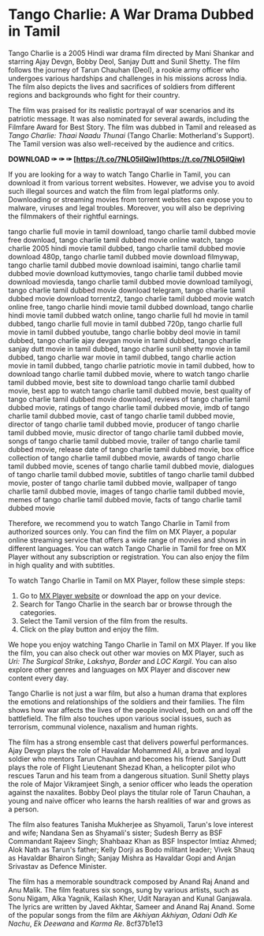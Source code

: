 # Tango Charlie: A War Drama Dubbed in Tamil
 
Tango Charlie is a 2005 Hindi war drama film directed by Mani Shankar and starring Ajay Devgn, Bobby Deol, Sanjay Dutt and Sunil Shetty. The film follows the journey of Tarun Chauhan (Deol), a rookie army officer who undergoes various hardships and challenges in his missions across India. The film also depicts the lives and sacrifices of soldiers from different regions and backgrounds who fight for their country.
 
The film was praised for its realistic portrayal of war scenarios and its patriotic message. It was also nominated for several awards, including the Filmfare Award for Best Story. The film was dubbed in Tamil and released as *Tango Charlie: Thaai Naadu Thunai* (Tango Charlie: Motherland's Support). The Tamil version was also well-received by the audience and critics.
 
**DOWNLOAD ✑ ✑ ✑ [https://t.co/7NLO5iIQiw](https://t.co/7NLO5iIQiw)**


 
If you are looking for a way to watch Tango Charlie in Tamil, you can download it from various torrent websites. However, we advise you to avoid such illegal sources and watch the film from legal platforms only. Downloading or streaming movies from torrent websites can expose you to malware, viruses and legal troubles. Moreover, you will also be depriving the filmmakers of their rightful earnings.
 
tango charlie full movie in tamil download,  tango charlie tamil dubbed movie free download,  tango charlie tamil dubbed movie online watch,  tango charlie 2005 hindi movie tamil dubbed,  tango charlie tamil dubbed movie download 480p,  tango charlie tamil dubbed movie download filmywap,  tango charlie tamil dubbed movie download isaimini,  tango charlie tamil dubbed movie download kuttymovies,  tango charlie tamil dubbed movie download moviesda,  tango charlie tamil dubbed movie download tamilyogi,  tango charlie tamil dubbed movie download telegram,  tango charlie tamil dubbed movie download torrentz2,  tango charlie tamil dubbed movie watch online free,  tango charlie hindi movie tamil dubbed download,  tango charlie hindi movie tamil dubbed watch online,  tango charlie full hd movie in tamil dubbed,  tango charlie full movie in tamil dubbed 720p,  tango charlie full movie in tamil dubbed youtube,  tango charlie bobby deol movie in tamil dubbed,  tango charlie ajay devgan movie in tamil dubbed,  tango charlie sanjay dutt movie in tamil dubbed,  tango charlie sunil shetty movie in tamil dubbed,  tango charlie war movie in tamil dubbed,  tango charlie action movie in tamil dubbed,  tango charlie patriotic movie in tamil dubbed,  how to download tango charlie tamil dubbed movie,  where to watch tango charlie tamil dubbed movie,  best site to download tango charlie tamil dubbed movie,  best app to watch tango charlie tamil dubbed movie,  best quality of tango charlie tamil dubbed movie download,  reviews of tango charlie tamil dubbed movie,  ratings of tango charlie tamil dubbed movie,  imdb of tango charlie tamil dubbed movie,  cast of tango charlie tamil dubbed movie,  director of tango charlie tamil dubbed movie,  producer of tango charlie tamil dubbed movie,  music director of tango charlie tamil dubbed movie,  songs of tango charlie tamil dubbed movie,  trailer of tango charlie tamil dubbed movie,  release date of tango charlie tamil dubbed movie,  box office collection of tango charlie tamil dubbed movie,  awards of tango charlie tamil dubbed movie,  scenes of tango charlie tamil dubbed movie,  dialogues of tango charlie tamil dubbed movie,  subtitles of tango charlie tamil dubbed movie,  poster of tango charlie tamil dubbed movie,  wallpaper of tango charlie tamil dubbed movie,  images of tango charlie tamil dubbed movie,  memes of tango charlie tamil dubbed movie,  facts of tango charlie tamil dubbed movie
 
Therefore, we recommend you to watch Tango Charlie in Tamil from authorized sources only. You can find the film on MX Player, a popular online streaming service that offers a wide range of movies and shows in different languages. You can watch Tango Charlie in Tamil for free on MX Player without any subscription or registration. You can also enjoy the film in high quality and with subtitles.
 
To watch Tango Charlie in Tamil on MX Player, follow these simple steps:
 
1. Go to [MX Player website](https://www.mxplayer.in/) or download the app on your device.
2. Search for Tango Charlie in the search bar or browse through the categories.
3. Select the Tamil version of the film from the results.
4. Click on the play button and enjoy the film.

We hope you enjoy watching Tango Charlie in Tamil on MX Player. If you like the film, you can also check out other war movies on MX Player, such as *Uri: The Surgical Strike*, *Lakshya*, *Border* and *LOC Kargil*. You can also explore other genres and languages on MX Player and discover new content every day.
  
Tango Charlie is not just a war film, but also a human drama that explores the emotions and relationships of the soldiers and their families. The film shows how war affects the lives of the people involved, both on and off the battlefield. The film also touches upon various social issues, such as terrorism, communal violence, naxalism and human rights.
 
The film has a strong ensemble cast that delivers powerful performances. Ajay Devgn plays the role of Havaldar Mohammed Ali, a brave and loyal soldier who mentors Tarun Chauhan and becomes his friend. Sanjay Dutt plays the role of Flight Lieutenant Shezad Khan, a helicopter pilot who rescues Tarun and his team from a dangerous situation. Sunil Shetty plays the role of Major Vikramjeet Singh, a senior officer who leads the operation against the naxalites. Bobby Deol plays the titular role of Tarun Chauhan, a young and naive officer who learns the harsh realities of war and grows as a person.
 
The film also features Tanisha Mukherjee as Shyamoli, Tarun's love interest and wife; Nandana Sen as Shyamali's sister; Sudesh Berry as BSF Commandant Rajeev Singh; Shahbaaz Khan as BSF Inspector Imtiaz Ahmed; Alok Nath as Tarun's father; Kelly Dorji as Bodo militant leader; Vivek Shauq as Havaldar Bhairon Singh; Sanjay Mishra as Havaldar Gopi and Anjan Srivastav as Defence Minister.
 
The film has a memorable soundtrack composed by Anand Raj Anand and Anu Malik. The film features six songs, sung by various artists, such as Sonu Nigam, Alka Yagnik, Kailash Kher, Udit Narayan and Kunal Ganjawala. The lyrics are written by Javed Akhtar, Sameer and Anand Raj Anand. Some of the popular songs from the film are *Akhiyan Akhiyan*, *Odani Odh Ke Nachu*, *Ek Deewana* and *Karma Re*.
 8cf37b1e13
 
